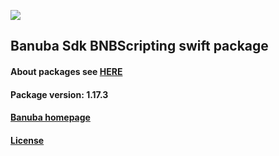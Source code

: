 [![](https://www.banuba.com/hubfs/Banuba_November2018/Images/Banuba%20SDK.png)](https://docs.banuba.com/far-sdk/tutorials/development/basic_integration?platform=ios)

## Banuba Sdk BNBScripting swift package

#### About packages see [HERE](https://docs.banuba.com/far-sdk/tutorials/development/installation?platform=ios)

#### Package version: **1.17.3**

#### **[Banuba homepage](https://banuba.com)**

#### **[License](https://www.banuba.com/terms)**
